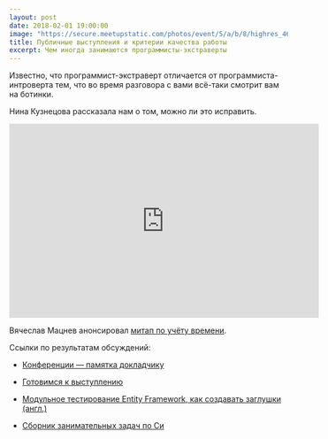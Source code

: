 ```yaml
---
layout: post
date: 2018-02-01 19:00:00
image: "https://secure.meetupstatic.com/photos/event/5/a/b/8/highres_467723224.jpeg"
title: Публичные выступления и критерии качества работы
excerpt: Чем иногда занимаются программисты-экстраверты
---
```


Известно, что программист-экстраверт отличается от программиста-интроверта тем, что во время разговора с вами
всё-таки смотрит вам на ботинки.

Нина Кузнецова рассказала нам о том, можно ли это исправить.

<iframe width="560" height="351" src="https://www.youtube.com/embed/IEcxTJ_gja8" frameborder="0" allow="autoplay; encrypted-media" allowfullscreen></iframe>

Вячеслав Мацнев анонсировал [митап по учёту времени](https://www.meetup.com/time-management-moscow).

Ссылки по результатам обсуждений:

* [Конференции&nbsp;&mdash; памятка докладчику](http://wiki.4intra.net/Блог:Стас_Фомин/Конференции_—_памятка_докладчику)

* [Готовимся к выступлению](https://www.maxshulga.ru/2012/02/prepare-to-presentation.html)

* [Модульное тестирование Entity Framework, как создавать заглушки (англ.)](https://msdn.microsoft.com/en-us/library/dn314429.aspx)

* [Сборник занимательных задач по Си](http://markshevchenko.pro/articles/c-book-of-problems/)